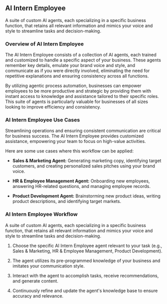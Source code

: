 ## AI Intern Employee

A suite of custom AI agents, each specializing in a specific business function, that retains all relevant information and mimics your voice and style to streamline tasks and decision-making.

### Overview of AI Intern Employee

The AI Intern Employee consists of a collection of AI agents, each trained and customized to handle a specific aspect of your business. These agents remember key details, emulate your brand voice and style, and communicate as if you were directly involved, eliminating the need for repetitive explanations and ensuring consistency across all functions.

By utilizing agentic process automation, businesses can empower employees to be more productive and strategic by providing them with instant access to knowledge and assistance tailored to their specific roles. This suite of agents is particularly valuable for businesses of all sizes looking to improve efficiency and consistency.

### AI Intern Employee Use Cases

Streamlining operations and ensuring consistent communication are critical for business success. The AI Intern Employee provides customized assistance, empowering your team to focus on high-value activities.

Here are some use cases where this workflow can be applied:

*   **Sales & Marketing Agent:** Generating marketing copy, identifying target customers, and creating personalized sales pitches using your brand voice.

*   **HR & Employee Management Agent:** Onboarding new employees, answering HR-related questions, and managing employee records.

*   **Product Development Agent:** Brainstorming new product ideas, writing product descriptions, and identifying target markets.

### AI Intern Employee Workflow

A suite of custom AI agents, each specializing in a specific business function, that retains all relevant information and mimics your voice and style to streamline tasks and decision-making.

1.  Choose the specific AI Intern Employee agent relevant to your task (e.g., Sales & Marketing, HR & Employee Management, Product Development).

2.  The agent utilizes its pre-programmed knowledge of your business and imitates your communication style.

3.  Interact with the agent to accomplish tasks, receive recommendations, and generate content.

4.  Continuously refine and update the agent's knowledge base to ensure accuracy and relevance.
